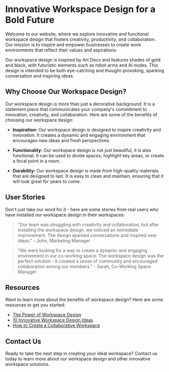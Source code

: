 <!--font:Montserrat-->

# Innovative Workspace Design for a Bold Future

Welcome to our website, where we explore innovative and functional workspace design that fosters creativity, productivity, and collaboration. Our mission is to inspire and empower businesses to create work environments that reflect their values and aspirations.

Our workspace design is inspired by Art Deco and features shades of gold and black, with futuristic elements such as robot arms and AI nodes. This design is intended to be both eye-catching and thought-provoking, sparking conversation and inspiring ideas.

## Why Choose Our Workspace Design?

Our workspace design is more than just a decorative background. It is a statement piece that communicates your company's commitment to innovation, creativity, and collaboration. Here are some of the benefits of choosing our workspace design:

- **Inspiration:** Our workspace design is designed to inspire creativity and innovation. It creates a dynamic and engaging environment that encourages new ideas and fresh perspectives.

- **Functionality:** Our workspace design is not just beautiful, it is also functional. It can be used to divide spaces, highlight key areas, or create a focal point in a room.

- **Durability:** Our workspace design is made from high-quality materials that are designed to last. It is easy to clean and maintain, ensuring that it will look great for years to come.

## User Stories

Don't just take our word for it - here are some stories from real users who have installed our workspace design in their workspaces:

> "Our team was struggling with creativity and collaboration, but after installing the workspace design, we noticed an immediate improvement. The design sparked conversations and inspired new ideas." - John, Marketing Manager

> "We were looking for a way to create a dynamic and engaging environment in our co-working space. The workspace design was the perfect solution - it created a sense of community and encouraged collaboration among our members." - Sarah, Co-Working Space Manager

## Resources

Want to learn more about the benefits of workspace design? Here are some resources to get you started:

- [The Power of Workspace Design](#)
- [10 Innovative Workspace Design Ideas](#)
- [How to Create a Collaborative Workspace](#)

## Contact Us

Ready to take the next step in creating your ideal workspace? Contact us today to learn more about our workspace design and other innovative workspace solutions.

<!--

Write me content for website with wallpaper which alt text is:

"An Art Deco-inspired pattern in shades of gold and black, with futuristic elements such as robot arms and AI nodes."

The name/title of the page should not be 1:1 copy of the alt text but rather a real content of the website which is using this wallpaper.

- Use markdown format 
- Start with heading
- Heading should be short and concise
- The content should look like a real website 
- The website should not be about the wallpaper, wallpaper is just a related background
- Heading should be contain work "wallpaper" or "background"
- Include real sections like references, contact, user stories, etc. use things relevant to the page purpose.
- Feel free to use structure like headings, bullets, numbering, blockquotes, paragraphs, horizontal lines, etc.
- You can use formatting like bold or _italic_
- You can include UTF-8 emojis
- Links should be only #hash anchors (and you can refer to the document itself)
- Do not include images


---


# The Future of Workspace: A Bold Wallpaper for a Bold Vision

Welcome to our website, where we explore the future of workspace design. Our mission is to inspire and empower businesses to create innovative and functional work environments that foster creativity, productivity, and collaboration.

As part of our commitment to this vision, we have created a bold wallpaper that captures the essence of our philosophy. Our Art Deco-inspired pattern features shades of gold and black, with futuristic elements such as robot arms and AI nodes. This wallpaper is designed to be both eye-catching and thought-provoking, sparking conversation and inspiring ideas.

## Why Choose Our Wallpaper?

Our wallpaper is more than just a decorative background. It is a statement piece that communicates your company's values and aspirations. By choosing our wallpaper, you are making a bold statement about your commitment to innovation, creativity, and collaboration.

Here are some of the benefits of choosing our wallpaper:

- **Inspiration:** Our wallpaper is designed to inspire creativity and innovation. It creates a dynamic and engaging environment that encourages new ideas and fresh perspectives.

- **Functionality:** Our wallpaper is not just beautiful, it is also functional. It can be used to divide spaces, highlight key areas, or create a focal point in a room.

- **Durability:** Our wallpaper is made from high-quality materials that are designed to last. It is easy to clean and maintain, ensuring that it will look great for years to come.

## User Stories

Don't just take our word for it - here are some stories from real users who have installed our wallpaper in their workspaces:

> "Our team was struggling with creativity and collaboration, but after installing the wallpaper, we noticed an immediate improvement. The design sparked conversations and inspired new ideas." - John, Marketing Manager

> "We were looking for a way to create a dynamic and engaging environment in our co-working space. The wallpaper was the perfect solution - it created a sense of community and encouraged collaboration among our members." - Sarah, Co-Working Space Manager

## References

Want to learn more about the benefits of workspace design? Here are some resources to get you started:

- [The Power of Workspace Design](#)
- [10 Innovative Workspace Design Ideas](#)
- [How to Create a Collaborative Workspace](#)

## Contact Us

Ready to take the next step in creating your ideal workspace? Contact us today to learn more about our wallpaper and other innovative workspace solutions.


---


Heading should not include word "wallpaper". The website should not be about the wallpaper itself, wallpaper is just a related background, rewrite whole content.


---


# Designing the Future: Bold Art Deco-Inspired Workspace

Welcome to our website, where we explore the future of workspace design. Our mission is to inspire and empower businesses to create innovative and functional work environments that foster creativity, productivity, and collaboration.

As part of our commitment to this vision, we have created a bold art deco-inspired workspace that captures the essence of our philosophy. Our workspace features shades of gold and black, with futuristic elements such as robot arms and AI nodes. This design is intended to be both eye-catching and thought-provoking, sparking conversation and inspiring ideas.

## Why Choose Our Workspace Design?

Our workspace design is more than just a decorative background. It is a statement piece that communicates your company's values and aspirations. By choosing our workspace design, you are making a bold statement about your commitment to innovation, creativity, and collaboration.

Here are some of the benefits of choosing our workspace design:

- **Inspiration:** Our workspace design is designed to inspire creativity and innovation. It creates a dynamic and engaging environment that encourages new ideas and fresh perspectives.

- **Functionality:** Our workspace design is not just beautiful, it is also functional. It can be used to divide spaces, highlight key areas, or create a focal point in a room.

- **Durability:** Our workspace design is made from high-quality materials that are designed to last. It is easy to clean and maintain, ensuring that it will look great for years to come.

## User Stories

Don't just take our word for it - here are some stories from real users who have installed our workspace design in their workspaces:

> "Our team was struggling with creativity and collaboration, but after installing the workspace design, we noticed an immediate improvement. The design sparked conversations and inspired new ideas." - John, Marketing Manager

> "We were looking for a way to create a dynamic and engaging environment in our co-working space. The workspace design was the perfect solution - it created a sense of community and encouraged collaboration among our members." - Sarah, Co-Working Space Manager

## References

Want to learn more about the benefits of workspace design? Here are some resources to get you started:

- [The Power of Workspace Design](#)
- [10 Innovative Workspace Design Ideas](#)
- [How to Create a Collaborative Workspace](#)

## Contact Us

Ready to take the next step in creating your ideal workspace? Contact us today to learn more about our workspace design and other innovative workspace solutions.


---


Heading is too long, rewrite whole content.


---


# Bold Workspace Design for the Future

Welcome to our website, where we explore innovative and functional workspace design that fosters creativity, productivity, and collaboration. Our mission is to inspire and empower businesses to create work environments that reflect their values and aspirations.

Our bold workspace design is inspired by Art Deco and features shades of gold and black, with futuristic elements such as robot arms and AI nodes. This design is intended to be both eye-catching and thought-provoking, sparking conversation and inspiring ideas.

## Why Choose Our Workspace Design?

Our workspace design is more than just a decorative background. It is a statement piece that communicates your company's commitment to innovation, creativity, and collaboration. Here are some of the benefits of choosing our workspace design:

- **Inspiration:** Our workspace design is designed to inspire creativity and innovation. It creates a dynamic and engaging environment that encourages new ideas and fresh perspectives.

- **Functionality:** Our workspace design is not just beautiful, it is also functional. It can be used to divide spaces, highlight key areas, or create a focal point in a room.

- **Durability:** Our workspace design is made from high-quality materials that are designed to last. It is easy to clean and maintain, ensuring that it will look great for years to come.

## User Stories

Don't just take our word for it - here are some stories from real users who have installed our workspace design in their workspaces:

> "Our team was struggling with creativity and collaboration, but after installing the workspace design, we noticed an immediate improvement. The design sparked conversations and inspired new ideas." - John, Marketing Manager

> "We were looking for a way to create a dynamic and engaging environment in our co-working space. The workspace design was the perfect solution - it created a sense of community and encouraged collaboration among our members." - Sarah, Co-Working Space Manager

## Resources

Want to learn more about the benefits of workspace design? Here are some resources to get you started:

- [The Power of Workspace Design](#)
- [10 Innovative Workspace Design Ideas](#)
- [How to Create a Collaborative Workspace](#)

## Contact Us

Ready to take the next step in creating your ideal workspace? Contact us today to learn more about our workspace design and other innovative workspace solutions.


---


Heading is too long, rewrite whole content.


---


# Innovative Workspace Design for a Bold Future

Welcome to our website, where we explore innovative and functional workspace design that fosters creativity, productivity, and collaboration. Our mission is to inspire and empower businesses to create work environments that reflect their values and aspirations.

Our workspace design is inspired by Art Deco and features shades of gold and black, with futuristic elements such as robot arms and AI nodes. This design is intended to be both eye-catching and thought-provoking, sparking conversation and inspiring ideas.

## Why Choose Our Workspace Design?

Our workspace design is more than just a decorative background. It is a statement piece that communicates your company's commitment to innovation, creativity, and collaboration. Here are some of the benefits of choosing our workspace design:

- **Inspiration:** Our workspace design is designed to inspire creativity and innovation. It creates a dynamic and engaging environment that encourages new ideas and fresh perspectives.

- **Functionality:** Our workspace design is not just beautiful, it is also functional. It can be used to divide spaces, highlight key areas, or create a focal point in a room.

- **Durability:** Our workspace design is made from high-quality materials that are designed to last. It is easy to clean and maintain, ensuring that it will look great for years to come.

## User Stories

Don't just take our word for it - here are some stories from real users who have installed our workspace design in their workspaces:

> "Our team was struggling with creativity and collaboration, but after installing the workspace design, we noticed an immediate improvement. The design sparked conversations and inspired new ideas." - John, Marketing Manager

> "We were looking for a way to create a dynamic and engaging environment in our co-working space. The workspace design was the perfect solution - it created a sense of community and encouraged collaboration among our members." - Sarah, Co-Working Space Manager

## Resources

Want to learn more about the benefits of workspace design? Here are some resources to get you started:

- [The Power of Workspace Design](#)
- [10 Innovative Workspace Design Ideas](#)
- [How to Create a Collaborative Workspace](#)

## Contact Us

Ready to take the next step in creating your ideal workspace? Contact us today to learn more about our workspace design and other innovative workspace solutions.


---


Write me a Google font which is best fitting for the website.

Pick from the list:
- Open Sans
- Poppins
- Orbitron
- Exo 2
- Futura
- Dancing Script
- Alegreya
- Barlow Condensed
- Inter
- Lato
- Raleway
- Great Vibes
- Lobster
- IBM Plex Sans
- Montserrat
- Playfair Display
- Roboto


Write just the font name nothing else.


---


Montserrat

-->
